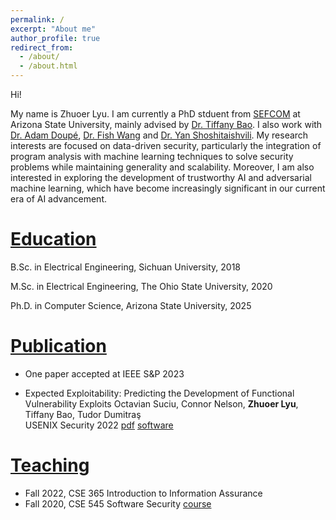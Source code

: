 ```yaml
---
permalink: /
excerpt: "About me"
author_profile: true
redirect_from: 
  - /about/
  - /about.html
---
```

Hi!

My name is Zhuoer Lyu. I am currently a PhD stduent from [SEFCOM](https://sefcom.asu.edu/) at Arizona State University, mainly advised by [Dr. Tiffany Bao](https://www.tiffanybao.com/). I also work with [Dr. Adam Doupé](https://adamdoupe.com/), [Dr. Fish Wang](https://ruoyuwang.me/) and [Dr. Yan Shoshitaishvili](https://yancomm.net). 
My research interests are focused on data-driven security, particularly the integration of program analysis with machine learning techniques to solve security problems while maintaining generality and scalability. 
Moreover, I am also interested in  exploring the development of trustworthy AI and adversarial machine learning, which have become increasingly significant in our current era of AI advancement.

[Education](#about_education)
======

B.Sc. in Electrical Engineering, Sichuan University, 2018

M.Sc. in Electrical Engineering, The Ohio State University, 2020

Ph.D. in Computer Science, Arizona State University, 2025

[Publication](#about_publication)
======

* One paper accepted at IEEE S&P 2023

* Expected Exploitability: Predicting the Development of Functional Vulnerability Exploits 
  Octavian Suciu, Connor Nelson, __Zhuoer Lyu__, Tiffany Bao, Tudor Dumitraş\
  USENIX Security 2022 [pdf](https://www.usenix.org/system/files/sec22-suciu.pdf) [software](https://www.exploitability.app/)


[Teaching](#about_teaching)
======

* Fall 2022, CSE 365 Introduction to Information Assurance
* Fall 2020, CSE 545 Software Security [course](https://cse545.tiffanybao.com/)
  

